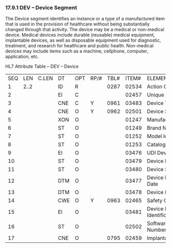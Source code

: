 ### 17.9.1 DEV – Device Segment

The Device segment identifies an instance or a type of a manufactured item that is used in the provision of healthcare without being substantially changed through that activity. The device may be a medical or non-medical device. Medical devices include durable (reusable) medical equipment, implantable devices, as well as disposable equipment used for diagnostic, treatment, and research for healthcare and public health. Non-medical devices may include items such as a machine, cellphone, computer, application, etc.

HL7 Attribute Table – DEV – Device

|     |     |     |     |     |     |     |     |     |
| --- | --- | --- | --- | --- | --- | --- | --- | --- |
| SEQ | LEN | C.LEN | DT | OPT | RP/# | TBL# | ITEM# | ELEMENT NAME |
| 1 | 2..2 |  | ID | R |  | 0287 | 02534 | Action Code |
| 2 |  |  | EI | C |  |  | 02457 | Unique Device Identifier |
| 3 |  |  | CNE | C | Y | 0961 | 03483 | Device Type |
| 4 |  |  | CNE | O | Y | 0962 | 02501 | Device Status |
| 5 |  |  | XON | O |  |  | 01247 | Manufacturer/Distributor |
| 6 |  |  | ST | O |  |  | 01249 | Brand Name |
| 7 |  |  | ST | O |  |  | 01252 | Model Identifier |
| 8 |  |  | ST | O |  |  | 01253 | Catalogue Identifier |
| 9 |  |  | EI | O |  |  | 03476 | UDI Device Identifier |
| 10 |  |  | ST | O |  |  | 03479 | Device Lot Number |
| 11 |  |  | ST | O |  |  | 03480 | Device Serial Number |
| 12 |  |  | DTM | O |  |  | 03477 | Device Manufacture Date |
| 13 |  |  | DTM | O |  |  | 03478 | Device Expiry Date |
| 14 |  |  | CWE | O | Y | 0963 | 02465 | Safety Characteristics |
| 15 |  |  | EI | O |  |  | 03481 | Device Donation Identification |
| 16 |  |  | ST | O |  |  | 02502 | Software Version Number |
| 17 |  |  | CNE | O |  | 0795 | 02459 | Implantation Status |
